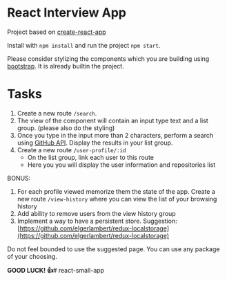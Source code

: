 # React Interview App

Project based on [create-react-app](https://github.com/davezuko/react-redux-starter-kit)

Install with `npm install` and run the project `npm start`.

Please consider stylizing the components which you are building using [bootstrap](https://getbootstrap.com/docs/4.0/getting-started/introduction/). It is already builtin the project.

# Tasks
1. Create a new route `/search`.
2. The view of the component will contain an input type text and a list group. (please also do the styling) 
3. Once you type in the input more than 2 characters, perform a search using [GitHub API](https://developer.github.com/v3/search/#search-users). Display the results in your list group.
4. Create a new route `/user-profile/:id`
	* On the list group, link each user to this route
	* Here you you will display the user information and repositories list

BONUS:
1. For each profile viewed memorize them the state of the app. Create a new route `/view-history` where you can view the list of your browsing history
2. Add ability to remove users from the view history group
3. Implement a way to have a persistent store. Suggestion: [https://github.com/elgerlambert/redux-localstorage](https://github.com/elgerlambert/redux-localstorage)

Do not feel bounded to use the suggested page. You can use any package of your choosing.

**GOOD LUCK! 👍**# react-small-app
